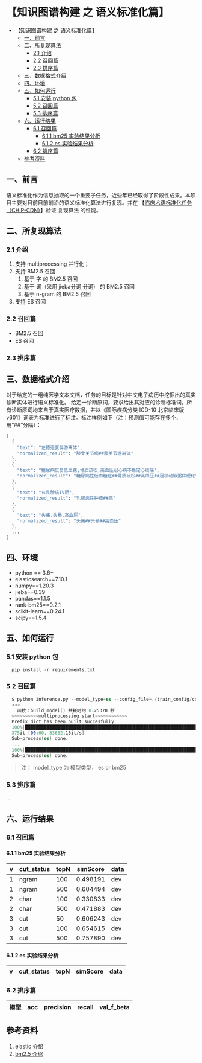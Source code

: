 # 【知识图谱构建 之 语义标准化篇】

- [【知识图谱构建 之 语义标准化篇】](#知识图谱构建-之-语义标准化篇)
  - [一、前言](#一前言)
  - [二、所复现算法](#二所复现算法)
    - [2.1 介绍](#21-介绍)
    - [2.2 召回篇](#22-召回篇)
    - [2.3 排序篇](#23-排序篇)
  - [三、数据格式介绍](#三数据格式介绍)
  - [四、环境](#四环境)
  - [五、如何运行](#五如何运行)
    - [5.1 安装 python 包](#51-安装-python-包)
    - [5.2 召回篇](#52-召回篇)
    - [5.3 排序篇](#53-排序篇)
  - [六、运行结果](#六运行结果)
    - [6.1 召回篇](#61-召回篇)
      - [6.1.1 bm25 实验结果分析](#611-bm25-实验结果分析)
      - [6.1.2 es 实验结果分析](#612-es-实验结果分析)
    - [6.2 排序篇](#62-排序篇)
  - [参考资料](#参考资料)

## 一、前言

语义标准化作为信息抽取的一个重要子任务，近些年已经取得了阶段性成果。本项目主要对目前目前前沿的语义标准化算法进行复现。并在 【[临床术语标准化任务（CHIP-CDN）](https://tianchi.aliyun.com/dataset/dataDetail?spm=5176.22060218.J_2657303350.1.70e81343dFDilp&dataId=95414)】验证 复现算法 的性能。

## 二、所复现算法

### 2.1 介绍

1. 支持 multiprocessing 并行化；
2. 支持 BM2.5 召回
   1. 基于 字 的 BM2.5 召回
   2. 基于 词（采用 jieba分词 分词） 的 BM2.5 召回
   3. 基于 n-gram 的 BM2.5 召回
3. 支持 ES 召回

### 2.2 召回篇

- BM2.5 召回
- ES 召回

### 2.3 排序篇


## 三、数据格式介绍

对于给定的一组纯医学文本文档，任务的目标是针对中文电子病历中挖掘出的真实诊断实体进行语义标准化。 给定一诊断原词，要求给出其对应的诊断标准词。所有诊断原词均来自于真实医疗数据，并以《国际疾病分类 ICD-10 北京临床版v601》词表为标准进行了标注。标注样例如下（注：预测值可能存在多个，用“##”分隔）：

```s
[
  {
    "text": "左膝退变伴游离体",
    "normalized_result": "膝骨关节病##膝关节游离体"
  },
  {
    "text": "糖尿病反复低血糖;骨质疏松;高血压冠心病不稳定心绞痛",
    "normalized_result": "糖尿病性低血糖症##骨质疏松##高血压##冠状动脉粥样硬化性心脏病##不稳定性心绞痛"
  },
  {
    "text": "右乳腺癌IV期",
    "normalized_result": "乳腺恶性肿瘤##癌"
  },
  {
    "text": "头痛.头晕.高血压",
    "normalized_result": "头痛##头晕##高血压"
  },
  ...
]
```

## 四、环境

- python == 3.6+
- elasticsearch==7.10.1
- numpy==1.20.3
- jieba==0.39
- pandas==1.1.5
- rank-bm25==0.2.1
- scikit-learn==0.24.1
- scipy==1.5.4

## 五、如何运行

### 5.1 安装 python 包

```s
  pip install -r requirements.txt
```

### 5.2 召回篇

```s
  $ python inference.py --model_type=es --config_file=./train_config/config_altas.ini
  >>>
    函数：build_model() 共耗时约 0.25370 秒
  ~~~~~~~~~~multiprocessing start~~~~~~~~~~~~
  Prefix dict has been built succesfully.
  100%|████████████████████████████████████████████████████████████████████████████████████████████| 375/375 [04:43<00:00,  1.32it/s]
  375it [00:00, 33662.15it/s]
  Sub-process(es) done.
  ...
  100%|████████████████████████████████████████████████████████████████████████████████████████████| 625/625 [09:02<00:00,  1.15it/s]
  Sub-process(es) done.
```

> 注：
> model_type  为 模型类型， es or bm25

### 5.3 排序篇

...

## 六、运行结果

### 6.1 召回篇

#### 6.1.1 bm25 实验结果分析

| v | cut_status |  topN  | simScore | data | 
| - | ---------- | ------ | -------- | ---- |  
| 1 |    ngram   |   100  | 0.498191 |  dev | 
| 1 |    ngram   |   500  | 0.604494 |  dev | 
| 2 |    char    |   100  | 0.330833 |  dev | 
| 2 |    char    |   500  | 0.471883 |  dev | 
| 3 |     cut    |    50  | 0.606243 |  dev | 
| 3 |     cut    |   100  | 0.654615 |  dev | 
| 3 |     cut    |   500  | 0.757890 |  dev | 

#### 6.1.2 es 实验结果分析

| v | cut_status |  topN  | simScore | data | 
| - | ---------- | ------ | -------- | ---- |  

### 6.2 排序篇

|        模型      |  acc  | precision | recall |  val_f_beta  |
|       ----       | ----- | --------- | ------ |   --------   |

## 参考资料

1. [elastic 介绍](https://www.elastic.co/cn/?ultron=B-Stack-Trials-AMER-US-W-Exact&gambit=Elasticsearch-Core&blade=adwords-s&hulk=cpc&Device=c&thor=elasticsearch&gclid=Cj0KCQjwk4yGBhDQARIsACGfAeuTzXw-2v2GBrgF_-nouxlLnZbrpunIS5waP_oKCVlmkm3bCiazUNkaAqfnEALw_wcB)
2. [bm2.5 介绍](https://pypi.org/project/rank-bm25/)


